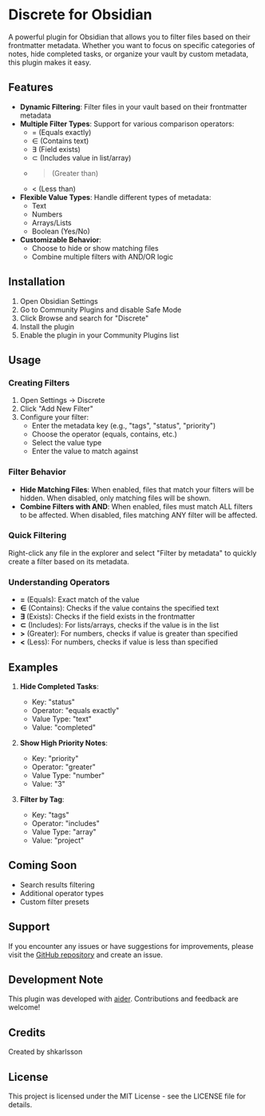 # Discrete for Obsidian

A powerful plugin for Obsidian that allows you to filter files based on their frontmatter metadata. Whether you want to focus on specific categories of notes, hide completed tasks, or organize your vault by custom metadata, this plugin makes it easy.

## Features

- **Dynamic Filtering**: Filter files in your vault based on their frontmatter metadata
- **Multiple Filter Types**: Support for various comparison operators:
  - = (Equals exactly)
  - ∈ (Contains text)
  - ∃ (Field exists)
  - ⊂ (Includes value in list/array)
  - > (Greater than)
  - < (Less than)
- **Flexible Value Types**: Handle different types of metadata:
  - Text
  - Numbers
  - Arrays/Lists
  - Boolean (Yes/No)
- **Customizable Behavior**:
  - Choose to hide or show matching files
  - Combine multiple filters with AND/OR logic

## Installation

1. Open Obsidian Settings
2. Go to Community Plugins and disable Safe Mode
3. Click Browse and search for "Discrete"
4. Install the plugin
5. Enable the plugin in your Community Plugins list

## Usage

### Creating Filters

1. Open Settings → Discrete
2. Click "Add New Filter"
3. Configure your filter:
   - Enter the metadata key (e.g., "tags", "status", "priority")
   - Choose the operator (equals, contains, etc.)
   - Select the value type
   - Enter the value to match against

### Filter Behavior

- **Hide Matching Files**: When enabled, files that match your filters will be hidden. When disabled, only matching files will be shown.
- **Combine Filters with AND**: When enabled, files must match ALL filters to be affected. When disabled, files matching ANY filter will be affected.

### Quick Filtering

Right-click any file in the explorer and select "Filter by metadata" to quickly create a filter based on its metadata.

### Understanding Operators

- **=** (Equals): Exact match of the value
- **∈** (Contains): Checks if the value contains the specified text
- **∃** (Exists): Checks if the field exists in the frontmatter
- **⊂** (Includes): For lists/arrays, checks if the value is in the list
- **>** (Greater): For numbers, checks if value is greater than specified
- **<** (Less): For numbers, checks if value is less than specified

## Examples

1. **Hide Completed Tasks**:
   - Key: "status"
   - Operator: "equals exactly"
   - Value Type: "text"
   - Value: "completed"

2. **Show High Priority Notes**:
   - Key: "priority"
   - Operator: "greater"
   - Value Type: "number"
   - Value: "3"

3. **Filter by Tag**:
   - Key: "tags"
   - Operator: "includes"
   - Value Type: "array"
   - Value: "project"

## Coming Soon

- Search results filtering
- Additional operator types
- Custom filter presets

## Support

If you encounter any issues or have suggestions for improvements, please visit the [GitHub repository](https://github.com/shkarlsson/obsidian-discrete) and create an issue.

## Development Note

This plugin was developed with [aider](https://aider.chat). Contributions and feedback are welcome!

## Credits

Created by shkarlsson

## License

This project is licensed under the MIT License - see the LICENSE file for details.

